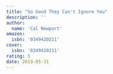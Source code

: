 ```yaml
---
title: "So Good They Can't Ignore You"
description: ''
author:
  name: 'Cal Newport'
amazon:
  isbn: '0349420211'
cover:
  isbn: '0349420211'
rating: 5
date: 2019-05-31
---
```

